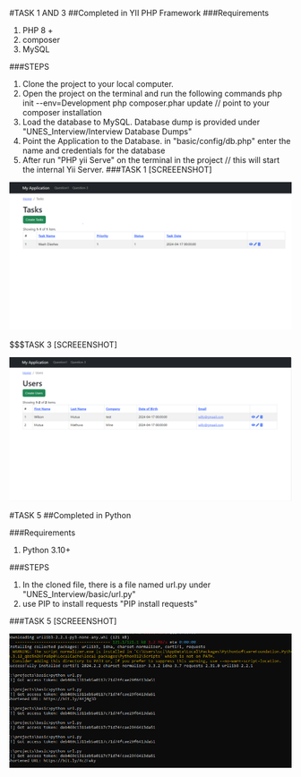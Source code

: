 #TASK 1 AND 3
##Completed in YII PHP Framework
###Requirements
1. PHP 8 +
2. composer
3. MySQL

###STEPS
1. Clone the project to your local computer.
2. Open the project on the terminal and run the following commands
    php init --env=Development
     php composer.phar update  // point to your composer installation
3. Load the database to MySQL. Database dump is provided under "UNES_Interview/Interview Database Dumps"
4. Point the Application to the Database. in "basic/config/db.php" enter the name and credentials for the database 
5. After run "PHP yii Serve" on the terminal in the project // this will start the internal Yii Server.
###TASK 1 [SCREEENSHOT]

![TASK 1 SCREENSHOT](https://github.com/Willie-theBeastMutua/UNES_Interview/blob/main/Task%20Screenshots/Task%201.PNG)

$$$TASK 3 [SCREEENSHOT]

![TASK 3 SCREENSHOT](https://github.com/Willie-theBeastMutua/UNES_Interview/blob/main/Task%20Screenshots/Task%203.PNG)



#TASK 5
##Completed in Python

###Requirements
1. Python 3.10+

###STEPS
1. In the cloned file, there is a file named url.py under "UNES_Interview/basic/url.py"
2. use PIP to install requests "PIP install requests"

   
###TASK 5 [SCREEENSHOT]

![TASK 5 SCREENSHOT](https://github.com/Willie-theBeastMutua/UNES_Interview/blob/main/Task%20Screenshots/Url%20Shortener.PNG)

